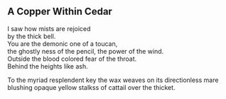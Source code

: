 A Copper Within Cedar
---------------------
I saw how mists are rejoiced  
by the thick bell.  
You are the demonic one of a toucan,  
the ghostly ness of the pencil, the power of the wind.  
Outside the blood colored fear of the throat.  
Behind the heights like ash.  
  
To the myriad resplendent key the wax weaves on its directionless mare  
blushing opaque yellow stalkss of cattail over the thicket.  
